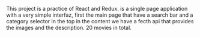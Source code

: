 This project is a practice of React and Redux. 
is a single page application with a very simple interfaz, 
first the main page that have a search bar and a category selector in the top
in the content we have a fecth api that provides the images and the description. 20 movies in total.

